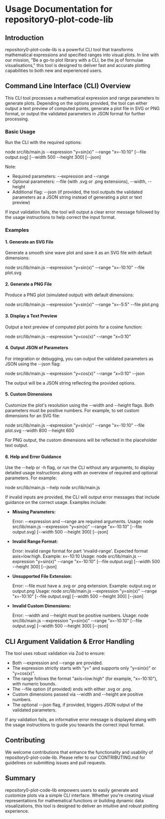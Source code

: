 # Usage Documentation for repository0-plot-code-lib

## Introduction

repository0-plot-code-lib is a powerful CLI tool that transforms mathematical expressions and specified ranges into visual plots. In line with our mission, "Be a go-to plot library with a CLI, be the jq of formulae visualisations," this tool is designed to deliver fast and accurate plotting capabilities to both new and experienced users.

## Command Line Interface (CLI) Overview

This CLI tool processes a mathematical expression and range parameters to generate plots. Depending on the options provided, the tool can either output a text preview of computed points, generate a plot file in SVG or PNG format, or output the validated parameters in JSON format for further processing.

### Basic Usage

Run the CLI with the required options:

  node src/lib/main.js --expression "y=sin(x)" --range "x=-10:10" [--file output.svg] [--width 500 --height 300] [--json]

Note:
- Required parameters: --expression and --range
- Optional parameters: --file (with .svg or .png extensions), --width, --height
- Additional flag: --json (if provided, the tool outputs the validated parameters as a JSON string instead of generating a plot or text preview)

If input validation fails, the tool will output a clear error message followed by the usage instructions to help correct the input format.

### Examples

#### 1. Generate an SVG File

Generate a smooth sine wave plot and save it as an SVG file with default dimensions:

  node src/lib/main.js --expression "y=sin(x)" --range "x=-10:10" --file plot.svg

#### 2. Generate a PNG File

Produce a PNG plot (simulated output) with default dimensions:

  node src/lib/main.js --expression "y=sin(x)" --range "x=-5:5" --file plot.png

#### 3. Display a Text Preview

Output a text preview of computed plot points for a cosine function:

  node src/lib/main.js --expression "y=cos(x)" --range "x=0:10"

#### 4. Output JSON of Parameters

For integration or debugging, you can output the validated parameters as JSON using the --json flag:

  node src/lib/main.js --expression "y=cos(x)" --range "x=0:10" --json

The output will be a JSON string reflecting the provided options.

#### 5. Custom Dimensions

Customize the plot's resolution using the --width and --height flags. Both parameters must be positive numbers. For example, to set custom dimensions for an SVG file:

  node src/lib/main.js --expression "y=sin(x)" --range "x=-10:10" --file plot.svg --width 800 --height 600

For PNG output, the custom dimensions will be reflected in the placeholder text output.

#### 6. Help and Error Guidance

Use the --help or -h flag, or run the CLI without any arguments, to display detailed usage instructions along with an overview of required and optional parameters. For example:

  node src/lib/main.js --help
  node src/lib/main.js

If invalid inputs are provided, the CLI will output error messages that include guidance on the correct usage. Examples include:

- **Missing Parameters:**

  Error: --expression and --range are required arguments.
  Usage: node src/lib/main.js --expression "y=sin(x)" --range "x=-10:10" [--file output.svg] [--width 500 --height 300] [--json]

- **Invalid Range Format:**

  Error: invalid range format for part 'invalid-range'. Expected format axis=low:high. Example: x=-10:10
  Usage: node src/lib/main.js --expression "y=sin(x)" --range "x=-10:10" [--file output.svg] [--width 500 --height 300] [--json]

- **Unsupported File Extension:**

  Error: --file must have a .svg or .png extension. Example: output.svg or output.png
  Usage: node src/lib/main.js --expression "y=sin(x)" --range "x=-10:10" [--file output.svg] [--width 500 --height 300] [--json]

- **Invalid Custom Dimensions:**

  Error: --width and --height must be positive numbers.
  Usage: node src/lib/main.js --expression "y=sin(x)" --range "x=-10:10" [--file output.svg] [--width 500 --height 300] [--json]

## CLI Argument Validation & Error Handling

The tool uses robust validation via Zod to ensure:
- Both --expression and --range are provided.
- The expression strictly starts with "y=" and supports only "y=sin(x)" or "y=cos(x)".
- The range follows the format "axis=low:high" (for example, "x=-10:10"), with numeric bounds.
- The --file option (if provided) ends with either .svg or .png.
- Custom dimensions passed via --width and --height are positive numbers.
- The optional --json flag, if provided, triggers JSON output of the validated parameters.

If any validation fails, an informative error message is displayed along with the usage instructions to guide you towards the correct input format.

## Contributing

We welcome contributions that enhance the functionality and usability of repository0-plot-code-lib. Please refer to our CONTRIBUTING.md for guidelines on submitting issues and pull requests.

## Summary

repository0-plot-code-lib empowers users to easily generate and customize plots via a simple CLI interface. Whether you're creating visual representations for mathematical functions or building dynamic data visualizations, this tool is designed to deliver an intuitive and robust plotting experience.
